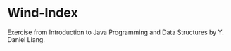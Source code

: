 # Wind-Index
Exercise from Introduction to Java Programming and Data Structures by Y. Daniel Liang. 
